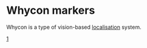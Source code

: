 # Whycon markers
	
Whycon is a type of vision-based [localisation](https://en.wikipedia.org/wiki/Robot_navigation) system. 
	
[1](https://github.com/lrse/whycon "Whycon marker github repository")
